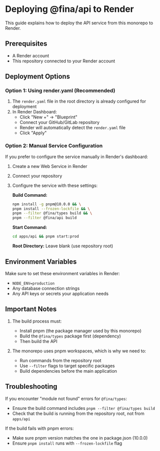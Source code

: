 # Deploying @fina/api to Render

This guide explains how to deploy the API service from this monorepo to Render.

## Prerequisites

- A Render account
- This repository connected to your Render account

## Deployment Options

### Option 1: Using render.yaml (Recommended)

1. The `render.yaml` file in the root directory is already configured for deployment
2. In Render Dashboard:
   - Click "New +" → "Blueprint"
   - Connect your GitHub/GitLab repository
   - Render will automatically detect the `render.yaml` file
   - Click "Apply"

### Option 2: Manual Service Configuration

If you prefer to configure the service manually in Render's dashboard:

1. Create a new Web Service in Render
2. Connect your repository
3. Configure the service with these settings:

   **Build Command:**
   ```bash
   npm install -g pnpm@10.0.0 && \
   pnpm install --frozen-lockfile && \
   pnpm --filter @fina/types build && \
   pnpm --filter @fina/api build
   ```

   **Start Command:**
   ```bash
   cd apps/api && pnpm start:prod
   ```

   **Root Directory:** Leave blank (use repository root)

## Environment Variables

Make sure to set these environment variables in Render:

- `NODE_ENV=production`
- Any database connection strings
- Any API keys or secrets your application needs

## Important Notes

1. The build process must:
   - Install pnpm (the package manager used by this monorepo)
   - Build the `@fina/types` package first (dependency)
   - Then build the API

2. The monorepo uses pnpm workspaces, which is why we need to:
   - Run commands from the repository root
   - Use `--filter` flags to target specific packages
   - Build dependencies before the main application

## Troubleshooting

If you encounter "module not found" errors for `@fina/types`:
- Ensure the build command includes `pnpm --filter @fina/types build`
- Check that the build is running from the repository root, not from `apps/api`

If the build fails with pnpm errors:
- Make sure pnpm version matches the one in package.json (10.0.0)
- Ensure `pnpm install` runs with `--frozen-lockfile` flag 